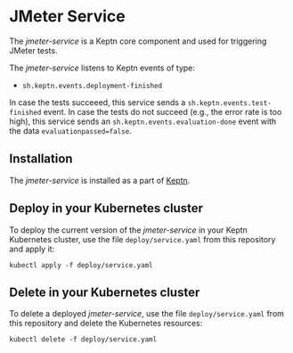 # JMeter Service

The *jmeter-service* is a Keptn core component and used for triggering JMeter tests.

The *jmeter-service* listens to Keptn events of type:
- `sh.keptn.events.deployment-finished`

In case the tests succeeed, this service sends a `sh.keptn.events.test-finished` event. In case the tests do not succeed (e.g., the error rate is too high), this service sends an `sh.keptn.events.evaluation-done` event with the data `evaluationpassed=false`.

## Installation

The *jmeter-service* is installed as a part of [Keptn](https://keptn.sh).

## Deploy in your Kubernetes cluster

To deploy the current version of the *jmeter-service* in your Keptn Kubernetes cluster, use the file `deploy/service.yaml` from this repository and apply it:

```console
kubectl apply -f deploy/service.yaml
```

## Delete in your Kubernetes cluster

To delete a deployed *jmeter-service*, use the file `deploy/service.yaml` from this repository and delete the Kubernetes resources:

```console
kubectl delete -f deploy/service.yaml
```
